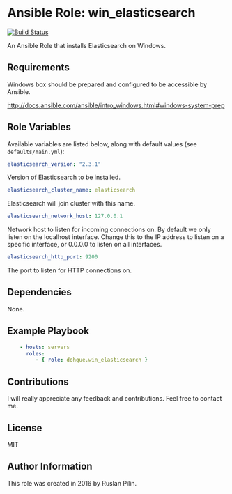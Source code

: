 Ansible Role: win_elasticsearch
===============================

[![Build Status](https://travis-ci.org/dohque/ansible-role-win-elasticsearch.svg?branch=release)](https://travis-ci.org/dohque/ansible-role-win-elasticsearch)

An Ansible Role that installs Elasticsearch on Windows.

Requirements
------------

Windows box should be prepared and configured to be accessible by Ansible.

<http://docs.ansible.com/ansible/intro_windows.html#windows-system-prep>

Role Variables
--------------

Available variables are listed below, along with default values (see `defaults/main.yml`):

```yaml
elasticsearch_version: "2.3.1"
```

Version of Elasticsearch to be installed.

```yaml
elasticsearch_cluster_name: elasticsearch
```

Elasticsearch will join cluster with this name.

```yaml
elasticsearch_network_host: 127.0.0.1
```

Network host to listen for incoming connections on. By default we only listen
 on the localhost interface. Change this to the IP address to listen on a
 specific interface, or 0.0.0.0 to listen on all interfaces.

```yaml
elasticsearch_http_port: 9200
```

The port to listen for HTTP connections on.

Dependencies
------------

  None.

Example Playbook
----------------

```yaml
    - hosts: servers
      roles:
         - { role: dohque.win_elasticsearch }
```

Contributions
-------------

I will really appreciate any feedback and contributions. Feel free to contact me.

License
-------

MIT

Author Information
------------------

This role was created in 2016 by Ruslan Pilin.
